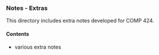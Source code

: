### Notes - Extras

This directory includes extra notes developed for COMP 424.

#### Contents
* various extra notes
